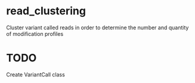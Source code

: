 # read_clustering
Cluster variant called reads in order to determine the number and quantity of modification profiles

# TODO
Create VariantCall class
